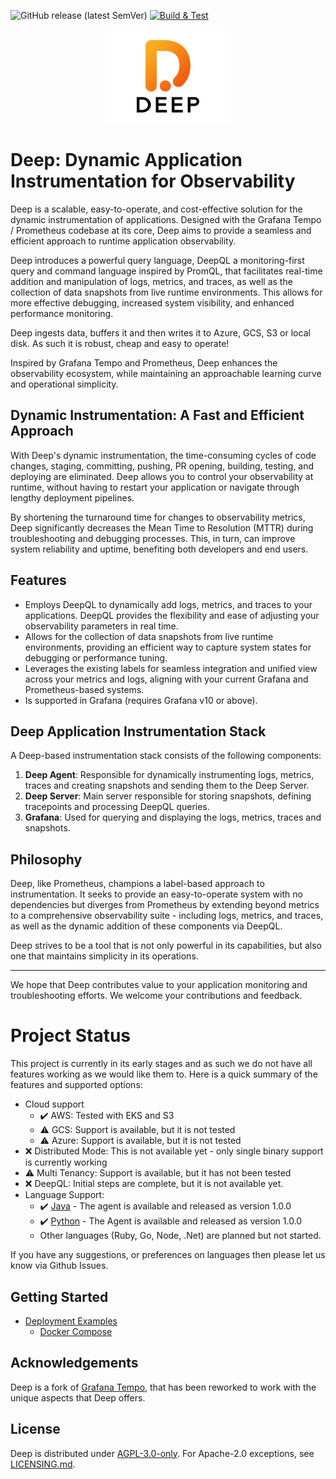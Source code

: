 ![GitHub release (latest SemVer)](https://img.shields.io/github/v/release/intergral/deep)
[![Build & Test](https://github.com/intergral/deep/actions/workflows/on_push.yml/badge.svg)](https://github.com/intergral/deep/actions/workflows/on_push.yml)

<p align="center">
<img src="docs/docs/images/logo/logo.svg" alt="DEEP" width="200"/>
</p>

# Deep: Dynamic Application Instrumentation for Observability

Deep is a scalable, easy-to-operate, and cost-effective solution for the dynamic instrumentation of applications.
Designed with the Grafana Tempo / Prometheus codebase at its core, Deep aims to provide a seamless and efficient
approach to runtime application observability.

Deep introduces a powerful query language, DeepQL a monitoring-first query and command language inspired by PromQL, that
facilitates real-time addition and manipulation of logs, metrics, and traces, as well as the collection of data
snapshots from live runtime environments. This allows for more effective debugging, increased system visibility, and
enhanced performance monitoring.

Deep ingests data, buffers it and then writes it to Azure, GCS, S3 or local disk. As such it is robust, cheap and easy
to operate!

Inspired by Grafana Tempo and Prometheus, Deep enhances the observability ecosystem, while maintaining an approachable
learning curve and operational simplicity.

## Dynamic Instrumentation: A Fast and Efficient Approach

With Deep's dynamic instrumentation, the time-consuming cycles of code changes, staging, committing, pushing, PR
opening, building, testing, and deploying are eliminated. Deep allows you to control your observability at runtime,
without having to restart your application or navigate through lengthy deployment pipelines.

By shortening the turnaround time for changes to observability metrics, Deep significantly decreases the Mean Time to
Resolution (MTTR) during troubleshooting and debugging processes. This, in turn, can improve system reliability and
uptime, benefiting both developers and end users.

## Features

- Employs DeepQL to dynamically add logs, metrics, and traces to your applications. DeepQL provides the flexibility and
  ease of adjusting your observability parameters in real time.
- Allows for the collection of data snapshots from live runtime environments, providing an efficient way to capture
  system states for debugging or performance tuning.
- Leverages the existing labels for seamless integration and unified view across your metrics and logs, aligning with
  your current Grafana and Prometheus-based systems.
- Is supported in Grafana (requires Grafana v10 or above).

## Deep Application Instrumentation Stack

A Deep-based instrumentation stack consists of the following components:

1. **Deep Agent**: Responsible for dynamically instrumenting logs, metrics, traces and creating snapshots and sending
   them to the Deep Server.
2. **Deep Server**: Main server responsible for storing snapshots, defining tracepoints and processing DeepQL queries.
3. **Grafana**: Used for querying and displaying the logs, metrics, traces and snapshots.

## Philosophy

Deep, like Prometheus, champions a label-based approach to instrumentation. It seeks to provide an easy-to-operate
system with no dependencies but diverges from Prometheus by extending beyond metrics to a comprehensive observability
suite - including logs, metrics, and traces, as well as the dynamic addition of these components via DeepQL.

Deep strives to be a tool that is not only powerful in its capabilities, but also one that maintains simplicity in its
operations.

---

We hope that Deep contributes value to your application monitoring and troubleshooting efforts. We welcome your
contributions and feedback.

# Project Status

This project is currently in its early stages and as such we do not have all features working as we would like them to.
Here is a quick summary of the features and supported options:

 - Cloud support
   - :heavy_check_mark: AWS: Tested with EKS and S3
   - :warning: GCS: Support is available, but it is not tested
   - :warning: Azure: Support is available, but it is not tested
 - :x: Distributed Mode: This is not available yet - only single binary support is currently working
 - :warning: Multi Tenancy: Support is available, but it has not been tested
 - :x: DeepQL: Initial steps are complete, but it is not available yet.
 - Language Support:
   - :heavy_check_mark: [Java](https://github.com/intergral/deep-java-client) - The agent is available and released as version 1.0.0
   - :heavy_check_mark: [Python](https://github.com/intergral/deep-python-client) - The Agent is available and released as version 1.0.0
   - Other languages (Ruby, Go, Node, .Net) are planned but not started.

If you have any suggestions, or preferences on languages then please let us know via Github Issues.

## Getting Started

- [Deployment Examples](./examples/README.md)
    - [Docker Compose](./examples/docker-compose/README.md)

## Acknowledgements

Deep is a fork of [Grafana Tempo](https://github.com/grafana/tempo), that has been reworked to work with the unique
aspects that Deep offers.

## License

Deep is distributed under [AGPL-3.0-only](LICENSE). For Apache-2.0 exceptions, see [LICENSING.md](LICENSING.md).
